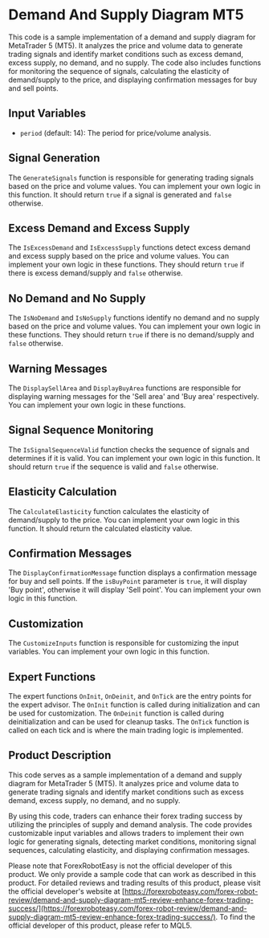 # Demand And Supply Diagram MT5

This code is a sample implementation of a demand and supply diagram for MetaTrader 5 (MT5). It analyzes the price and volume data to generate trading signals and identify market conditions such as excess demand, excess supply, no demand, and no supply. The code also includes functions for monitoring the sequence of signals, calculating the elasticity of demand/supply to the price, and displaying confirmation messages for buy and sell points.

## Input Variables

- `period` (default: 14): The period for price/volume analysis.

## Signal Generation

The `GenerateSignals` function is responsible for generating trading signals based on the price and volume values. You can implement your own logic in this function. It should return `true` if a signal is generated and `false` otherwise.

## Excess Demand and Excess Supply

The `IsExcessDemand` and `IsExcessSupply` functions detect excess demand and excess supply based on the price and volume values. You can implement your own logic in these functions. They should return `true` if there is excess demand/supply and `false` otherwise.

## No Demand and No Supply

The `IsNoDemand` and `IsNoSupply` functions identify no demand and no supply based on the price and volume values. You can implement your own logic in these functions. They should return `true` if there is no demand/supply and `false` otherwise.

## Warning Messages

The `DisplaySellArea` and `DisplayBuyArea` functions are responsible for displaying warning messages for the 'Sell area' and 'Buy area' respectively. You can implement your own logic in these functions.

## Signal Sequence Monitoring

The `IsSignalSequenceValid` function checks the sequence of signals and determines if it is valid. You can implement your own logic in this function. It should return `true` if the sequence is valid and `false` otherwise.

## Elasticity Calculation

The `CalculateElasticity` function calculates the elasticity of demand/supply to the price. You can implement your own logic in this function. It should return the calculated elasticity value.

## Confirmation Messages

The `DisplayConfirmationMessage` function displays a confirmation message for buy and sell points. If the `isBuyPoint` parameter is `true`, it will display 'Buy point', otherwise it will display 'Sell point'. You can implement your own logic in this function.

## Customization

The `CustomizeInputs` function is responsible for customizing the input variables. You can implement your own logic in this function.

## Expert Functions

The expert functions `OnInit`, `OnDeinit`, and `OnTick` are the entry points for the expert advisor. The `OnInit` function is called during initialization and can be used for customization. The `OnDeinit` function is called during deinitialization and can be used for cleanup tasks. The `OnTick` function is called on each tick and is where the main trading logic is implemented.

## Product Description

This code serves as a sample implementation of a demand and supply diagram for MetaTrader 5 (MT5). It analyzes price and volume data to generate trading signals and identify market conditions such as excess demand, excess supply, no demand, and no supply.

By using this code, traders can enhance their forex trading success by utilizing the principles of supply and demand analysis. The code provides customizable input variables and allows traders to implement their own logic for generating signals, detecting market conditions, monitoring signal sequences, calculating elasticity, and displaying confirmation messages.

Please note that ForexRobotEasy is not the official developer of this product. We only provide a sample code that can work as described in this product. For detailed reviews and trading results of this product, please visit the official developer's website at [https://forexroboteasy.com/forex-robot-review/demand-and-supply-diagram-mt5-review-enhance-forex-trading-success/](https://forexroboteasy.com/forex-robot-review/demand-and-supply-diagram-mt5-review-enhance-forex-trading-success/). To find the official developer of this product, please refer to MQL5.
